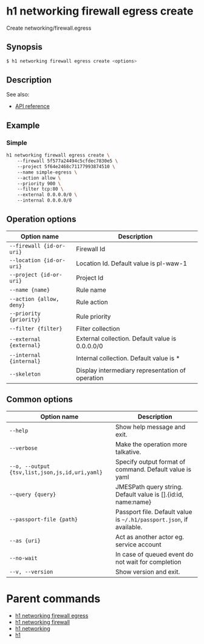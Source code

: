 
# h1 networking firewall egress create

Create networking/firewall.egress

## Synopsis

```bash
$ h1 networking firewall egress create <options>
```

## Description

See also:

* [API reference](https://api.hyperone.com/v2/docs#operation/networking_project_firewall_egress_create)

## Example


### Simple

```bash
h1 networking firewall egress create \ 
	--firewall 5f577a24494c5cfdec7830e5 \ 
	--project 5f64e2468c71177993874510 \ 
	--name simple-egress \ 
	--action allow \ 
	--priority 900 \ 
	--filter tcp:80 \ 
	--external 0.0.0.0/0 \ 
	--internal 0.0.0.0/0
```

## Operation options

| Option name                  | Description                                      |
| ---------------------------- | ------------------------------------------------ |
| ```--firewall {id-or-uri}``` | Firewall Id                                      |
| ```--location {id-or-uri}``` | Location Id. Default value is pl-waw-1           |
| ```--project {id-or-uri}```  | Project Id                                       |
| ```--name {name}```          | Rule name                                        |
| ```--action {allow, deny}``` | Rule action                                      |
| ```--priority {priority}```  | Rule priority                                    |
| ```--filter {filter}```      | Filter collection                                |
| ```--external {external}```  | External collection. Default value is 0.0.0.0/0  |
| ```--internal {internal}```  | Internal collection. Default value is *          |
| ```--skeleton```             | Display intermediary representation of operation |

## Common options

| Option name                                        | Description                                                              |
| -------------------------------------------------- | ------------------------------------------------------------------------ |
| ```--help```                                       | Show help message and exit.                                              |
| ```--verbose```                                    | Make the operation more talkative.                                       |
| ```--o, --output {tsv,list,json,js,id,uri,yaml}``` | Specify output format of command. Default value is yaml                  |
| ```--query {query}```                              | JMESPath query string. Default value is [].\{id:id, name:name\}          |
| ```--passport-file {path}```                       | Passport file. Default value is ```~/.h1/passport.json```, if available. |
| ```--as {uri}```                                   | Act as another actor eg. service account                                 |
| ```--no-wait```                                    | In case of queued event do not wait for completion                       |
| ```--v, --version```                               | Show version and exit.                                                   |

# Parent commands

* [h1 networking firewall egress](./../README.md)
* [h1 networking firewall](./../../README.md)
* [h1 networking](./../../../README.md)
* [h1](./../../../../README.md)
